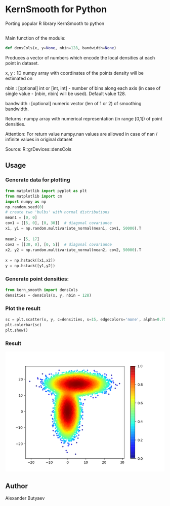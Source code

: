 # KernSmooth for Python
Porting popular R library KernSmooth to python

## 
Main function of the module:

```python
def densCols(x, y=None, nbin=128, bandwidth=None)
```

Produces a vector of numbers which encode the local densities at each point in dataset.

x, y : 1D numpy array with coordinates of the points density will be estimated on

nbin : [optional] int or [int, int] - number of bins along each axis
    (in case of single value - [nbin, nbin] will be used). Default value 128.

bandwidth : [optional] numeric vector (len of 1 or 2) of smoothing bandwidth.

Returns: numpy array with numerical representation (in range [0,1]) of point densities.

Attention: For return value numpy.nan values are allowed in case of nan / infinite values in original dataset 

Source: R::grDevices::densCols


## Usage

### Generate data for plotting
```python
from matplotlib import pyplot as plt
from matplotlib import cm
import numpy as np
np.random.seed(0)
# create two 'bulbs' with normal distributions
mean1 = [0, 0]
cov1 = [[5, 0], [0, 30]]  # diagonal covariance
x1, y1 = np.random.multivariate_normal(mean1, cov1, 50000).T

mean2 = [5, 17]
cov2 = [[30, 0], [0, 5]]  # diagonal covariance
x2, y2 = np.random.multivariate_normal(mean2, cov2, 50000).T

x = np.hstack([x1,x2])
y = np.hstack([y1,y2])
```

### Generate point densities:
```python
from kern_smooth import densCols
densities = densCols(x, y, nbin = 128)
```

### Plot the result
```python
sc = plt.scatter(x, y, c=densities, s=15, edgecolors='none', alpha=0.75, cmap=cm.jet)
plt.colorbar(sc)
plt.show()
```

### Result
![Result](https://github.com/AlexanderButyaev/kern_smooth/blob/master/example_density.png) 

## Author
Alexander Butyaev
